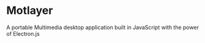 # Motlayer
A portable Multimedia desktop application built in JavaScript with the power of Electron.js
